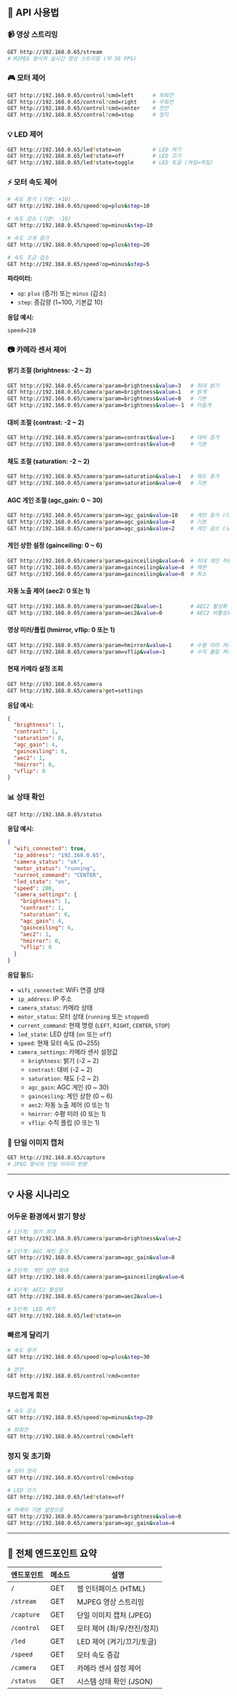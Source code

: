 
## 🔌 API 사용법

### 📹 영상 스트리밍
```bash
GET http://192.168.0.65/stream
# MJPEG 형식의 실시간 영상 스트리밍 (약 30 FPS)
```

### 🎮 모터 제어
```bash
GET http://192.168.0.65/control?cmd=left      # 좌회전
GET http://192.168.0.65/control?cmd=right     # 우회전
GET http://192.168.0.65/control?cmd=center    # 전진
GET http://192.168.0.65/control?cmd=stop      # 정지
```

### 💡 LED 제어
```bash
GET http://192.168.0.65/led?state=on          # LED 켜기
GET http://192.168.0.65/led?state=off         # LED 끄기
GET http://192.168.0.65/led?state=toggle      # LED 토글 (켜짐↔꺼짐)
```

### ⚡ 모터 속도 제어
```bash
# 속도 증가 (기본: +10)
GET http://192.168.0.65/speed?op=plus&step=10

# 속도 감소 (기본: -10)
GET http://192.168.0.65/speed?op=minus&step=10

# 속도 크게 증가
GET http://192.168.0.65/speed?op=plus&step=20

# 속도 조금 감소
GET http://192.168.0.65/speed?op=minus&step=5
```

**파라미터:**
- `op`: `plus` (증가) 또는 `minus` (감소)
- `step`: 증감량 (1~100, 기본값 10)

**응답 예시:**
```
speed=210
```

### 📷 카메라 센서 제어

#### 밝기 조절 (brightness: -2 ~ 2)
```bash
GET http://192.168.0.65/camera?param=brightness&value=3   # 최대 밝기
GET http://192.168.0.65/camera?param=brightness&value=1   # 밝게
GET http://192.168.0.65/camera?param=brightness&value=0   # 기본
GET http://192.168.0.65/camera?param=brightness&value=-1  # 어둡게
```

#### 대비 조절 (contrast: -2 ~ 2)
```bash
GET http://192.168.0.65/camera?param=contrast&value=1     # 대비 증가
GET http://192.168.0.65/camera?param=contrast&value=0     # 기본
```

#### 채도 조절 (saturation: -2 ~ 2)
```bash
GET http://192.168.0.65/camera?param=saturation&value=1   # 채도 증가
GET http://192.168.0.65/camera?param=saturation&value=0   # 기본
```

#### AGC 게인 조절 (agc_gain: 0 ~ 30)
```bash
GET http://192.168.0.65/camera?param=agc_gain&value=10    # 게인 증가 (더 밝게, 노이즈 증가)
GET http://192.168.0.65/camera?param=agc_gain&value=4     # 기본
GET http://192.168.0.65/camera?param=agc_gain&value=2     # 게인 감소 (노이즈 감소)
```

#### 게인 상한 설정 (gainceiling: 0 ~ 6)
```bash
GET http://192.168.0.65/camera?param=gainceiling&value=6  # 최대 게인 허용
GET http://192.168.0.65/camera?param=gainceiling&value=4  # 제한
GET http://192.168.0.65/camera?param=gainceiling&value=0  # 최소
```

#### 자동 노출 제어 (aec2: 0 또는 1)
```bash
GET http://192.168.0.65/camera?param=aec2&value=1         # AEC2 활성화 (노출 향상)
GET http://192.168.0.65/camera?param=aec2&value=0         # AEC2 비활성화
```

#### 영상 미러/플립 (hmirror, vflip: 0 또는 1)
```bash
GET http://192.168.0.65/camera?param=hmirror&value=1      # 수평 미러 켜기
GET http://192.168.0.65/camera?param=vflip&value=1        # 수직 플립 켜기
```

#### 현재 카메라 설정 조회
```bash
GET http://192.168.0.65/camera
GET http://192.168.0.65/camera?get=settings
```

**응답 예시:**
```json
{
  "brightness": 1,
  "contrast": 1,
  "saturation": 0,
  "agc_gain": 4,
  "gainceiling": 6,
  "aec2": 1,
  "hmirror": 0,
  "vflip": 0
}
```

### 📊 상태 확인
```bash
GET http://192.168.0.65/status
```

**응답 예시:**
```json
{
  "wifi_connected": true,
  "ip_address": "192.168.0.65",
  "camera_status": "ok",
  "motor_status": "running",
  "current_command": "CENTER",
  "led_state": "on",
  "speed": 200,
  "camera_settings": {
    "brightness": 1,
    "contrast": 1,
    "saturation": 0,
    "agc_gain": 4,
    "gainceiling": 6,
    "aec2": 1,
    "hmirror": 0,
    "vflip": 0
  }
}
```

**응답 필드:**
- `wifi_connected`: WiFi 연결 상태
- `ip_address`: IP 주소
- `camera_status`: 카메라 상태
- `motor_status`: 모터 상태 (`running` 또는 `stopped`)
- `current_command`: 현재 명령 (`LEFT`, `RIGHT`, `CENTER`, `STOP`)
- `led_state`: LED 상태 (`on` 또는 `off`)
- `speed`: 현재 모터 속도 (0~255)
- `camera_settings`: 카메라 센서 설정값
  - `brightness`: 밝기 (-2 ~ 2)
  - `contrast`: 대비 (-2 ~ 2)
  - `saturation`: 채도 (-2 ~ 2)
  - `agc_gain`: AGC 게인 (0 ~ 30)
  - `gainceiling`: 게인 상한 (0 ~ 6)
  - `aec2`: 자동 노출 제어 (0 또는 1)
  - `hmirror`: 수평 미러 (0 또는 1)
  - `vflip`: 수직 플립 (0 또는 1)

### 📸 단일 이미지 캡처
```bash
GET http://192.168.0.65/capture
# JPEG 형식의 단일 이미지 반환
```

---

## 💡 사용 시나리오

### 어두운 환경에서 밝기 향상
```bash
# 1단계: 밝기 최대
GET http://192.168.0.65/camera?param=brightness&value=2

# 2단계: AGC 게인 증가
GET http://192.168.0.65/camera?param=agc_gain&value=8

# 3단계: 게인 상한 최대
GET http://192.168.0.65/camera?param=gainceiling&value=6

# 4단계: AEC2 활성화
GET http://192.168.0.65/camera?param=aec2&value=1

# 5단계: LED 켜기
GET http://192.168.0.65/led?state=on
```

### 빠르게 달리기
```bash
# 속도 증가
GET http://192.168.0.65/speed?op=plus&step=30

# 전진
GET http://192.168.0.65/control?cmd=center
```

### 부드럽게 회전
```bash
# 속도 감소
GET http://192.168.0.65/speed?op=minus&step=20

# 좌회전
GET http://192.168.0.65/control?cmd=left
```

### 정지 및 초기화
```bash
# 모터 정지
GET http://192.168.0.65/control?cmd=stop

# LED 끄기
GET http://192.168.0.65/led?state=off

# 카메라 기본 설정으로
GET http://192.168.0.65/camera?param=brightness&value=0
GET http://192.168.0.65/camera?param=agc_gain&value=4
```

---

## 🎯 전체 엔드포인트 요약

| 엔드포인트 | 메소드 | 설명 |
|-----------|--------|------|
| `/` | GET | 웹 인터페이스 (HTML) |
| `/stream` | GET | MJPEG 영상 스트리밍 |
| `/capture` | GET | 단일 이미지 캡처 (JPEG) |
| `/control` | GET | 모터 제어 (좌/우/전진/정지) |
| `/led` | GET | LED 제어 (켜기/끄기/토글) |
| `/speed` | GET | 모터 속도 증감 |
| `/camera` | GET | 카메라 센서 설정 제어 |
| `/status` | GET | 시스템 상태 확인 (JSON) |